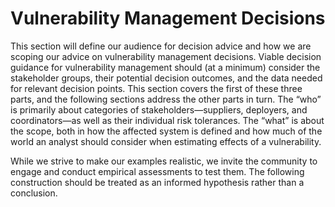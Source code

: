 # Vulnerability Management Decisions

This section will define our audience for decision advice and how we are scoping our advice on vulnerability management decisions.
Viable decision guidance for vulnerability management should (at a minimum) consider the stakeholder groups, their potential decision outcomes, and the data needed for relevant decision points.
This section covers the first of these three parts, and the following sections address the other parts in turn.
The “who” is primarily about categories of stakeholders—suppliers, deployers, and coordinators—as well as their individual risk tolerances.
The “what” is about the scope, both in how the affected system is defined and how much of the world an analyst should consider when estimating effects of a vulnerability.

While we strive to make our examples realistic, we invite the community to engage and conduct empirical assessments to test them.
The following construction should be treated as an informed hypothesis rather than a conclusion.

